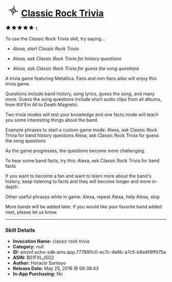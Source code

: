 # &nbsp;<img src="skill_icon" alt="Classic Rock Trivia icon" width="36"> [Classic Rock Trivia](http://alexa.amazon.com/#skills/amzn1.echo-sdk-ams.app.777890c0-ec7c-4e6b-a7c5-b6e4f9ff075a)
![5 stars](../../images/ic_star_black_18dp_1x.png)![5 stars](../../images/ic_star_black_18dp_1x.png)![5 stars](../../images/ic_star_black_18dp_1x.png)![5 stars](../../images/ic_star_black_18dp_1x.png)![5 stars](../../images/ic_star_black_18dp_1x.png) 1

To use the Classic Rock Trivia skill, try saying...

* *Alexa, start Classic Rock Trivia*

* *Alexa, ask Classic Rock Trivia for history questions*

* *Alexa, ask Classic Rock Trivia for guess the song questions*

A trivia game featuring Metallica.  Fans and non-fans alike will enjoy this trivia game.

Questions include band history, song lyrics, guess the song, and many more.
Guess the song questions include short audio clips from all albums, from Kill'Em All to Death Magnetic.

Two trivia modes will test your knowledge and one facts mode will teach you some interesting things about the band.

Example phrases to start a custom game mode:
Alexa, ask Classic Rock Trivia for band history questions
Alexa, ask Classic Rock Trivia for guess the song questions

As the game progresses, the questions become more challenging.

To hear some band facts, try this:
Alexa, ask Classic Rock Trivia for band facts

If you want to become a fan and want to learn more about the band's history, keep listening to facts and they will become longer and more in-depth.

Other useful phrases while in game:
Alexa, repeat
Alexa, help
Alexa, stop

More bands will be added later.  If you would like your favorite band added next, please let us know.

***

### Skill Details

* **Invocation Name:** classic rock trivia
* **Category:** null
* **ID:** amzn1.echo-sdk-ams.app.777890c0-ec7c-4e6b-a7c5-b6e4f9ff075a
* **ASIN:** B01FXLJSG2
* **Author:** Horacio Santoyo
* **Release Date:** May 25, 2016 @ 06:38:43
* **In-App Purchasing:** No
